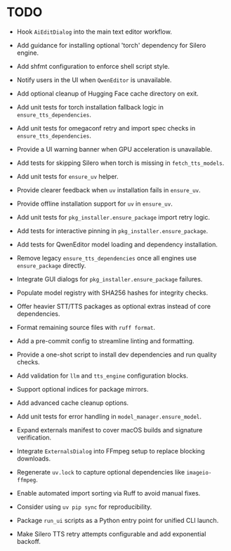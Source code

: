 # TODO

- Hook `AiEditDialog` into the main text editor workflow.
- Add guidance for installing optional 'torch' dependency for Silero engine.
- Add shfmt configuration to enforce shell script style.
- Notify users in the UI when `QwenEditor` is unavailable.
- Add optional cleanup of Hugging Face cache directory on exit.
- Add unit tests for torch installation fallback logic in `ensure_tts_dependencies`.
- Add unit tests for omegaconf retry and import spec checks in `ensure_tts_dependencies`.
- Provide a UI warning banner when GPU acceleration is unavailable.
- Add tests for skipping Silero when torch is missing in `fetch_tts_models`.
- Add unit tests for `ensure_uv` helper.
- Provide clearer feedback when `uv` installation fails in `ensure_uv`.
- Provide offline installation support for `uv` in `ensure_uv`.
- Add unit tests for `pkg_installer.ensure_package` import retry logic.
- Add tests for interactive pinning in `pkg_installer.ensure_package`.
- Add tests for QwenEditor model loading and dependency installation.
- Remove legacy `ensure_tts_dependencies` once all engines use `ensure_package` directly.
- Integrate GUI dialogs for `pkg_installer.ensure_package` failures.
- Populate model registry with SHA256 hashes for integrity checks.
- Offer heavier STT/TTS packages as optional extras instead of core dependencies.
- Format remaining source files with `ruff format`.
- Add a pre-commit config to streamline linting and formatting.
- Provide a one-shot script to install dev dependencies and run quality checks.
- Add validation for `llm` and `tts_engine` configuration blocks.
- Support optional indices for package mirrors.
- Add advanced cache cleanup options.
- Add unit tests for error handling in `model_manager.ensure_model`.
- Expand externals manifest to cover macOS builds and signature verification.
- Integrate `ExternalsDialog` into FFmpeg setup to replace blocking downloads.
- Regenerate `uv.lock` to capture optional dependencies like `imageio-ffmpeg`.
- Enable automated import sorting via Ruff to avoid manual fixes.
- Consider using `uv pip sync` for reproducibility.

- Package `run_ui` scripts as a Python entry point for unified CLI launch.
- Make Silero TTS retry attempts configurable and add exponential backoff.
